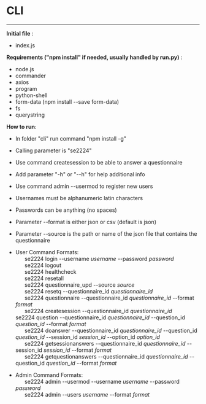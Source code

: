 # CLI
---

**Initial file** :
- index.js

**Requirements ("npm install" if needed, usually handled by run.py)** :
- node.js
- commander
- axios
- program
- python-shell
- form-data (npm install --save form-data)
- fs
- querystring

**How to run**:
- In folder "cli" run command "npm install -g"
- Calling parameter is "se2224"
- Use command createsession to be able to answer a questionnaire
- Add parameter "-h" or "--h" for help additional info
- Use command admin --usermod to register new users
- Usernames must be alphanumeric latin characters
- Passwords can be anything (no spaces)
- Parameter --format is either json or csv (default is json)
- Parameter --source is the path or name of the json file that contains the questionnaire

- User Command Formats:<br />
&nbsp; &nbsp; &nbsp; se2224 login --username _username_ --password _password_<br />
&nbsp; &nbsp; &nbsp; se2224 logout<br />
&nbsp; &nbsp; &nbsp; se2224 healthcheck<br />
&nbsp; &nbsp; &nbsp; se2224 resetall<br />
&nbsp; &nbsp; &nbsp; se2224 questionnaire_upd --source _source_<br />
&nbsp; &nbsp; &nbsp; se2224 resetq --questionnaire_id _questionnaire_id_<br />
&nbsp; &nbsp; &nbsp; se2224 questionnaire --questionnaire_id _questionnaire_id_ --format _format_<br />
&nbsp; &nbsp; &nbsp; se2224 createsession --questionnaire_id _questionnaire_id_
&nbsp; &nbsp; &nbsp; se2224 question --questionnaire_id _questionnaire_id_ --question_id _question_id_ --format _format_<br />
&nbsp; &nbsp; &nbsp; se2224 doanswer --questionnaire_id _questionnaire_id_ --question_id _question_id_ --session_id _session_id_ --option_id _option_id_<br />
&nbsp; &nbsp; &nbsp; se2224 getsessionanswers --questionnaire_id _questionnaire_id_ --session_id _session_id_ --format _format_<br />
&nbsp; &nbsp; &nbsp; se2224 getquestionanswers --questionnaire_id _questionnaire_id_ --question_id _question_id_ --format _format_<br />

- Admin Command Formats:<br />
&nbsp; &nbsp; &nbsp; se2224 admin --usermod --username _username_ --password _password_<br />
&nbsp; &nbsp; &nbsp; se2224 admin --users _username_ --format _format_<br />
